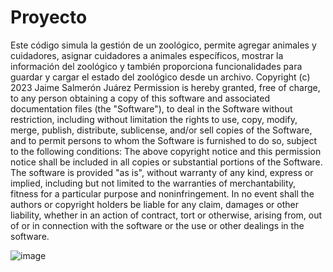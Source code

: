 # Proyecto
Este código simula la gestión de un zoológico, permite agregar animales y cuidadores, asignar cuidadores a animales específicos, mostrar la información del zoológico y también proporciona funcionalidades para guardar y cargar el estado del zoológico desde un archivo.
Copyright (c) 2023 Jaime Salmerón Juárez Permission is hereby granted, free of charge, to any person obtaining a copy of this software and associated documentation files (the "Software"), to deal in the Software without restriction, including without limitation the rights to use, copy, modify, merge, publish, distribute, sublicense, and/or sell copies of the Software, and to permit persons to whom the Software is furnished to do so, subject to the following conditions: The above copyright notice and this permission notice shall be included in all copies or substantial portions of the Software. The software is provided "as is", without warranty of any kind, express or implied, including but not limited to the warranties of merchantability, fitness for a particular purpose and noninfringement. In no event shall the authors or copyright holders be liable for any claim, damages or other liability, whether in an action of contract, tort or otherwise, arising from, out of or in connection with the software or the use or other dealings in the software.

![image](https://github.com/symptoMJS/Proyecto/assets/68407700/76918a1f-2cb4-46d2-849a-83b1e06452a5)
